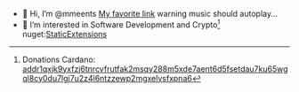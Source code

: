 - 👋 Hi, I’m @mmeents [My favorite link](https://mmeents.github.io/BigCryptoChart.html?tvwidgetsymbol=BITTREX%3AADABTC) warning music should autoplay...  
- 👀 I’m interested in Software Development and Crypto[^1] nuget:[StaticExtensions](https://www.nuget.org/packages/StaticExtensions/)
[^1]: Donations Cardano: [addr1qxjk9yxfzj6tnrcvfrutfak2msqy288m5xde7aent6d5fsetdau7ku65wgql8cy0du7lgj7u2z4l6ntzzewp2mgxelvsfxpna6](https://cexplorer.io/address/addr1qxjk9yxfzj6tnrcvfrutfak2msqy288m5xde7aent6d5fsetdau7ku65wgql8cy0du7lgj7u2z4l6ntzzewp2mgxelvsfxpna6) 

